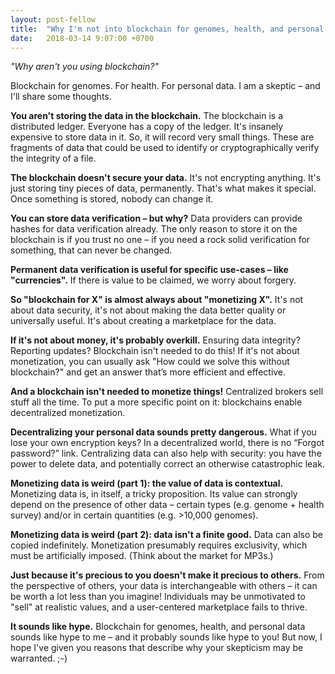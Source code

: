 ```yaml
---
layout: post-fellow
title:  "Why I'm not into blockchain for genomes, health, and personal data"
date:   2018-03-14 9:07:00 +0700
---
```

_"Why aren't you using blockchain?"_

Blockchain for genomes. For health. For personal data. I am a skeptic – and I'll share some thoughts.

**You aren't storing the data in the blockchain.** The blockchain is a distributed ledger. Everyone has a copy of the ledger. It's insanely expensive to store data in it. So, it will record very small things. These are fragments of data that could be used to identify or cryptographically verify the integrity of a file.

**The blockchain doesn't secure your data.** It's not encrypting anything. It's just storing tiny pieces of data, permanently. That's what makes it special. Once something is stored, nobody can change it.

**You can store data verification – but why?** Data providers can provide hashes for data verification already. The only reason to store it on the blockchain is if you trust no one – if you need a rock solid verification for something, that can never be changed.

**Permanent data verification is useful for specific use-cases – like "currencies".** If there is value to be claimed, we worry about forgery.

**So "blockchain for X" is almost always about "monetizing X".** It's not about data security, it's not about making the data better quality or universally useful. It's about creating a marketplace for the data.

**If it's not about money, it's probably overkill.** Ensuring data integrity? Reporting updates? Blockchain isn't needed to do this! If it's not about monetization, you can usually ask "How could we solve this without blockchain?" and get an answer that’s more efficient and effective.

**And a blockchain isn't needed to monetize things!** Centralized brokers sell stuff all the time. To put a more specific point on it: blockchains enable decentralized monetization.

**Decentralizing your personal data sounds pretty dangerous.** What if you lose your own encryption keys? In a decentralized world, there is no “Forgot password?” link. Centralizing data can also help with security: you have the power to delete data, and potentially correct an otherwise catastrophic leak.

**Monetizing data is weird (part 1): the value of data is contextual.** Monetizing data is, in itself, a tricky proposition. Its value can strongly depend on the presence of other data – certain types (e.g. genome + health survey) and/or in certain quantities (e.g. >10,000 genomes).

**Monetizing data is weird (part 2): data isn't a finite good.** Data can also be copied indefinitely. Monetization presumably requires exclusivity, which must be artificially imposed. (Think about the market for MP3s.)

**Just because it's precious to you doesn't make it precious to others.** From the perspective of others, your data is interchangeable with others – it can be worth a lot less than you imagine! Individuals may be unmotivated to "sell" at realistic values, and a user-centered marketplace fails to thrive.

**It sounds like hype.** Blockchain for genomes, health, and personal data sounds like hype to me – and it probably sounds like hype to you! But now, I hope I've given you reasons that describe why your skepticism may be warranted.  ;-)
